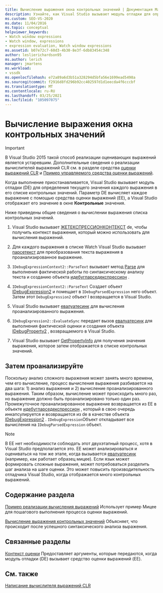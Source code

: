 ```yaml
---
title: Вычисление выражения окна контрольных значений | Документация Майкрософт
description: Узнайте, как Visual Studio вызывает модуль отладки для определения текущего значения каждого выражения в его списке контрольных значений при приостановке выполнения.
ms.custom: SEO-VS-2020
ms.date: 11/04/2016
ms.topic: conceptual
helpviewer_keywords:
- Watch window expressions
- Watch window, expressions
- expression evaluation, Watch window expressions
ms.assetid: b07e72c7-60d3-4b30-8e3f-6db83454c348
author: leslierichardson95
ms.author: lerich
manager: jmartens
ms.workload:
- vssdk
ms.openlocfilehash: e72a89a6d3b51a328294d5bfa56e1699ead5498a
ms.sourcegitcommit: f2916d8fd296b92cc402597d1d1eecda4f6cccbf
ms.translationtype: MT
ms.contentlocale: ru-RU
ms.lasthandoff: 03/25/2021
ms.locfileid: "105097075"
---
```

# <a name="evaluate-a-watch-window-expression"></a>Вычисление выражения окна контрольных значений
> [!IMPORTANT]
> В Visual Studio 2015 такой способ реализации оценивающих выражений является устаревшим. Дополнительные сведения о реализации вычислителей выражений CLR см. в разделе средства [оценки выражений CLR](https://github.com/Microsoft/ConcordExtensibilitySamples/wiki/CLR-Expression-Evaluators) и [Пример управляемого средства оценки выражений](https://github.com/Microsoft/ConcordExtensibilitySamples/wiki/Managed-Expression-Evaluator-Sample).

 Когда выполнение приостанавливается, Visual Studio вызывает модуль отладки (DE) для определения текущего значения каждого выражения в его списке контрольных значений. Параметр DE вычисляет каждое выражение с помощью средства оценки выражений (EE), а Visual Studio отображает его значение в окне **Контрольные** значения.

 Ниже приведены общие сведения о вычислении выражения списка контрольных значений.

1. Visual Studio вызывает [ЖЕТЕКСПРЕССИОНКОНТЕКСТ](../../extensibility/debugger/reference/idebugstackframe2-getexpressioncontext.md) de, чтобы получить контекст выражения, который можно использовать для вычисления выражений.

2. Для каждого выражения в списке Watch Visual Studio вызывает [парсетекст](../../extensibility/debugger/reference/idebugexpressioncontext2-parsetext.md) для преобразования текста выражения в проанализированное выражение.

3. `IDebugExpressionContext2::ParseText` вызывает метод [Parse](../../extensibility/debugger/reference/idebugexpressionevaluator-parse.md) для выполнения фактической работы по синтаксическому анализу текста и созданию объекта [идебугпарседекспрессион](../../extensibility/debugger/reference/idebugparsedexpression.md) .

4. `IDebugExpressionContext2::ParseText` Создает объект [IDebugExpression2](../../extensibility/debugger/reference/idebugexpression2.md) и помещает в `IDebugParsedExpression` него объект. Затем этот `DebugExpression2` объект I возвращается в Visual Studio.

5. Visual Studio вызывает [евалуатесинк](../../extensibility/debugger/reference/idebugexpression2-evaluatesync.md) для вычисления проанализированного выражения.

6. `IDebugExpression2::EvaluateSync` передает вызов [евалуатесинк](../../extensibility/debugger/reference/idebugparsedexpression-evaluatesync.md) для выполнения фактической оценки и создания объекта [IDebugProperty2](../../extensibility/debugger/reference/idebugproperty2.md) , возвращаемого в Visual Studio.

7. Visual Studio вызывает [GetPropertyInfo](../../extensibility/debugger/reference/idebugproperty2-getpropertyinfo.md) для получения значения выражения, которое затем отображается в списке контрольных значений.

## <a name="parse-then-evaluate"></a>Затем проанализируйте
 Поскольку анализ сложного выражения может занять много времени, чем его вычисление, процесс вычисления выражения разбивается на два шага: 1) анализ выражения и 2) вычисление проанализированного выражения. Таким образом, вычисление может происходить много раз, но выражение должно быть проанализировано только один раз. Промежуточное проанализированное выражение возвращается из EE в объекте [идебугпарседекспрессион](../../extensibility/debugger/reference/idebugparsedexpression.md) , который в свою очередь инкапсулируется и возвращается из de в качестве объекта [IDebugExpression2](../../extensibility/debugger/reference/idebugexpression2.md) . `IDebugExpression`Объект откладывает все вычисления на `IDebugParsedExpression` объект.

> [!NOTE]
> В EE нет необходимости соблюдать этот двухэтапный процесс, хотя в Visual Studio предполагается это. EE может анализироваться и оцениваться на том же этапе, когда вызывается [евалуатесинк](../../extensibility/debugger/reference/idebugparsedexpression-evaluatesync.md) (например, как работает образец мицее). Если язык может формировать сложные выражения, может потребоваться разделить шаг анализа на шаге оценки. Это может повысить производительность отладчика Visual Studio, когда отображается много контрольных выражений.

## <a name="in-this-section"></a>Содержание раздела
 [Пример реализации вычисления выражений](../../extensibility/debugger/sample-implementation-of-expression-evaluation.md) Использует пример Мицее для пошагового выполнения процесса оценки выражений.

 [Вычисление выражения контрольных значений](../../extensibility/debugger/evaluating-a-watch-expression.md) Объясняет, что происходит после успешного синтаксического анализа выражения.

## <a name="related-sections"></a>Связанные разделы
 [Контекст оценки](../../extensibility/debugger/evaluation-context.md) Предоставляет аргументы, которые передаются, когда модуль отладки (DE) вызывает средство оценки выражений (EE).

## <a name="see-also"></a>См. также
 [Написание вычислителя выражений CLR](../../extensibility/debugger/writing-a-common-language-runtime-expression-evaluator.md)
